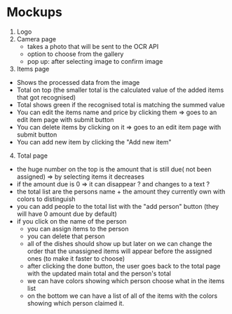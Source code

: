 # Mockups

1. Logo
2. Camera page
    - takes a photo that will be sent to the OCR API
    - option to choose from the gallery
    - pop up: after selecting image to confirm image
3. Items page
  - Shows the processed data from the image
  - Total on top (the smaller total is the calculated value of the added items that got recognised)
  - Total shows green if the recognised total is matching the summed value
  - You can edit the items name and price by clicking them => goes to an edit item page with submit button
  - You can delete items by clicking on it => goes to an edit item page with submit button
  - You can add new item by clicking the "Add new item"
4. Total page
  - the huge number on the top is the amount that is still due( not been assigned) => by selecting items it decreases
  - if the amount due is 0 => it can disappear ? and changes to a text ?
  - the total list are the persons name + the amount they currently own with colors to distinguish
  - you can add people to the total list with the "add person" button (they will have 0 amount due by default)
  - if you click on the name of the person
    -  you can assign items to the person
    -  you can delete that person
    -  all of the dishes should show up but later on we can change the order that the unassigned items will appear before the assigned ones (to make it faster to choose)
    - after clicking the done button, the user goes back to the total page with the updated main total and the person's total
    - we can have colors showing which person choose what in the items list
    - on the bottom we can have a list of all of the items with the colors showing which person claimed it.
